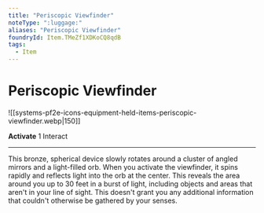 ```yaml
---
title: "Periscopic Viewfinder"
noteType: ":luggage:"
aliases: "Periscopic Viewfinder"
foundryId: Item.TMeZf1XDKoCQ8qdB
tags:
  - Item
---
```


# Periscopic Viewfinder
![[systems-pf2e-icons-equipment-held-items-periscopic-viewfinder.webp|150]]

**Activate** 1 Interact

* * *

This bronze, spherical device slowly rotates around a cluster of angled mirrors and a light-filled orb. When you activate the viewfinder, it spins rapidly and reflects light into the orb at the center. This reveals the area around you up to 30 feet in a burst of light, including objects and areas that aren't in your line of sight. This doesn't grant you any additional information that couldn't otherwise be gathered by your senses.
